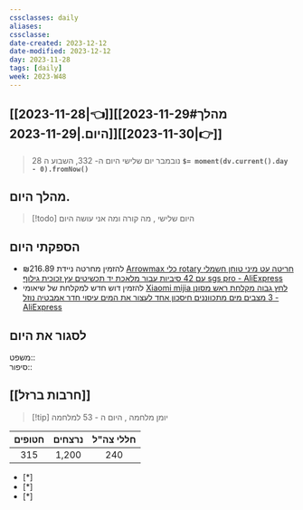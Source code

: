 ```yaml
---
cssclasses: daily
aliases: 
cssclasse: 
date-created: 2023-12-12
date-modified: 2023-12-12
day: 2023-11-28
tags: [daily]
week: 2023-W48
---
```


## [[2023-11-28|👈]][[2023-11-29#מהלך היום.|2023-11-29]][[2023-11-30|👉]]

>  28 נובמבר יום שלישי היום ה- 332, השבוע ה **`$= moment(dv.current().day - 0).fromNow()`**

## מהלך היום.

> [!todo] היום שלישי , מה קורה ומה אני עושה היום

## הספקתי היום

- להזמין מחרטה ניידת ₪216.89 [Arrowmax כלי rotary חריטה עט מיני טוחן חשמלי עם 42 סיביות עבור מלאכת יד תכשיטים עץ זכוכית גילוף sgs pro - AliExpress](https://vi.aliexpress.com/item/1005005261903452.html)
- להזמין דוש חדש למקלחת של שיאומי [Xiaomi mijia לחץ גבוה מקלחת ראש מסונן 3 מצבים מים מתכווננים חיסכון אחד לעצור את המים עיסוי חדר אמבטיה נוזל - AliExpress](https://vi.aliexpress.com/item/1005005998517924.html)
 

## לסגור את היום

משפט::  
סיפור::

## [[חרבות ברזל]]

> [!tip]  יומן מלחמה , היום ה - 53 למלחמה

 | חטופים | נרצחים | חללי צה"ל |
 |:------:|:------:|:---------:|
 | 315    | 1,200  | 240       |
 
- [*]  
- [*]  
- [*]  
